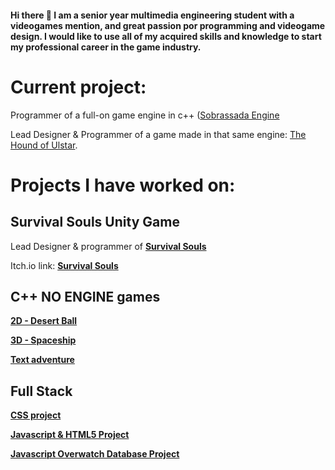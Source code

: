 #### Hi there 👋 I am a senior year multimedia engineering student with a videogames mention, and great passion por programming and videogame design. I would like to use all of my acquired skills and knowledge to start my professional career in the game industry. 

# Current project:
Programmer of a full-on game engine in c++ ([Sobrassada Engine](https://github.com/TheCenturiaGames/Sobrassada_Engine)

Lead Designer & Programmer of a game made in that same engine: [The Hound of Ulstar](https://github.com/TheCenturiaGames/The-Hound-of-Ulster).

# Projects I have worked on:

## Survival Souls Unity Game

Lead Designer & programmer of **[Survival Souls](https://github.com/curialiglesias/Survival-Souls)**

Itch.io link: **[Survival Souls](https://lgf-streetlight.itch.io/survival-souls)**

## C++ NO ENGINE games

**[2D - Desert Ball](https://github.com/srLlobet/2D-game-project-NO-ENGINE)**

**[3D - Spaceship](https://github.com/srLlobet/Spaceship)**

**[Text adventure](https://github.com/srLlobet/Dig-Down)**

## Full Stack 

**[CSS project](https://github.com/srLlobet/Pebona-clothing-store-webpage)**

**[Javascript & HTML5 Project](https://github.com/Eduardnol/web_p1)**

**[Javascript Overwatch Database Project](https://github.com/Eduardnol/web_p2)**

